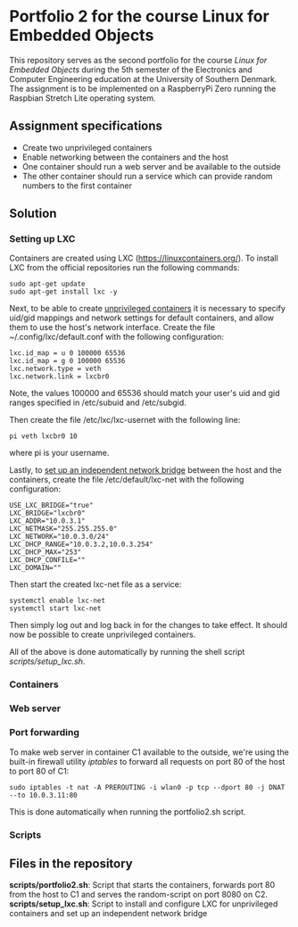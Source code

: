 # Portfolio 2 for the course Linux for Embedded Objects
This repository serves as the second portfolio for the course *Linux for Embedded Objects* during the 5th semester of the Electronics and Computer Engineering education at the University of Southern Denmark.
The assignment is to be implemented on a RaspberryPi Zero running the Raspbian Stretch Lite operating system.

## Assignment specifications
* Create two unprivileged containers
* Enable networking between the containers and the host
* One container should run a web server and be available to the outside
* The other container should run a service which can provide random numbers to the first container

## Solution

### Setting up LXC
Containers are created using LXC (https://linuxcontainers.org/). To install LXC from the official repositories run the following commands:

```
sudo apt-get update
sudo apt-get install lxc -y
```

Next, to be able to create [unprivileged containers](https://help.ubuntu.com/lts/serverguide/lxc.html) it is necessary to specify uid/gid mappings and network settings for default containers, and allow them to use the host's network interface. Create the file ~/.config/lxc/default.conf with the following configuration:

```
lxc.id_map = u 0 100000 65536
lxc.id_map = g 0 100000 65536
lxc.network.type = veth
lxc.network.link = lxcbr0
```

Note, the values 100000 and 65536 should match your user's uid and gid ranges specified in /etc/subuid and /etc/subgid.

Then create the file /etc/lxc/lxc-usernet with the following line:

```
pi veth lxcbr0 10
```

where pi is your username.

Lastly, to [set up an independent network bridge](https://wiki.debian.org/LXC/SimpleBridge) between the host and the containers, create the file /etc/default/lxc-net with the following configuration:

```
USE_LXC_BRIDGE="true"
LXC_BRIDGE="lxcbr0"
LXC_ADDR="10.0.3.1"
LXC_NETMASK="255.255.255.0"
LXC_NETWORK="10.0.3.0/24"
LXC_DHCP_RANGE="10.0.3.2,10.0.3.254"
LXC_DHCP_MAX="253"
LXC_DHCP_CONFILE=""
LXC_DOMAIN=""
```
Then start the created lxc-net file as a service:

```
systemctl enable lxc-net
systemctl start lxc-net
```

Then simply log out and log back in for the changes to take effect. It should now be possible to create unprivileged containers.

All of the above is done automatically by running the shell script *scripts/setup_lxc.sh*.

### Containers

### Web server

### Port forwarding
To make web server in container C1 available to the outside, we're using the built-in firewall utility *iptables* to forward all requests on port 80 of the host to port 80 of C1:

```
sudo iptables -t nat -A PREROUTING -i wlan0 -p tcp --dport 80 -j DNAT --to 10.0.3.11:80
```

This is done automatically when running the portfolio2.sh script.

### Scripts

## Files in the repository
**scripts/portfolio2.sh**: Script that starts the containers, forwards port 80 from the host to C1 and serves the random-script on port 8080 on C2.
**scripts/setup_lxc.sh**: Script to install and configure LXC for unprivileged containers and set up an independent network bridge

